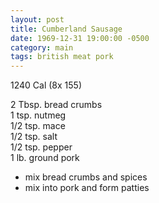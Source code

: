 ```yaml
---
layout: post
title: Cumberland Sausage
date: 1969-12-31 19:00:00 -0500
category: main
tags: british meat pork
---
```

1240 Cal (8x 155)
  
2 Tbsp. bread crumbs  
1 tsp. nutmeg  
1/2 tsp. mace  
1/2 tsp. salt  
1/2 tsp. pepper  
1 lb. ground pork

* mix bread crumbs and spices
* mix into pork and form patties
